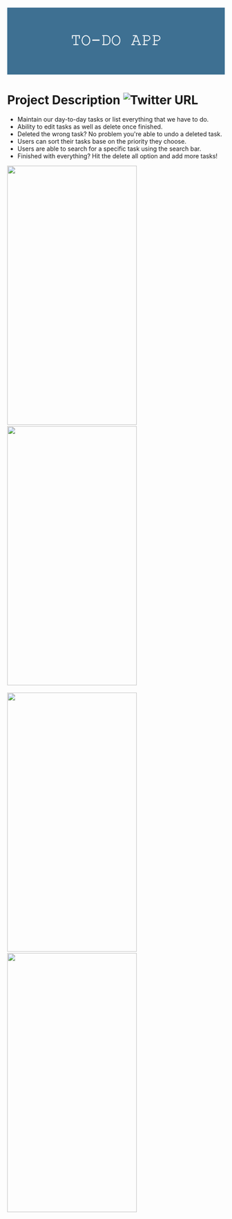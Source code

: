 ![](https://github.com/196Sebastian/to-do-app/blob/main/TO-DO_APP.png) 

# Project Description ![Twitter URL](https://img.shields.io/twitter/url?style=social&url=https%3A%2F%2Ftwitter.com%2F196Sebastian)
- Maintain our day-to-day tasks or list everything that we have to do.
- Ability to edit tasks as well as delete once finished. 
- Deleted the wrong task? No problem you're able to undo a deleted task.
- Users can sort their tasks base on the priority they choose.
- Users are able to search for a specific task using the search bar. 
- Finished with everything? Hit the delete all option and add more tasks!


<img src="https://user-images.githubusercontent.com/87108242/152803049-c3d8febf-dc87-40b0-910c-c5a8cdeb9720.PNG" width="300" height="600"><img src="https://user-images.githubusercontent.com/87108242/152803050-0f5b4d8d-1ad9-4e5a-8a2b-51dd82702c31.PNG" width="300" height="600">

<img src="https://user-images.githubusercontent.com/87108242/152803051-413e9ce8-56d2-4a0c-97a2-40edb6e6a9d0.PNG" width="300" height="600"><img src="https://user-images.githubusercontent.com/87108242/152803052-a8307296-88c3-4af4-b138-4759e49beda9.PNG" width="300" height="600">

